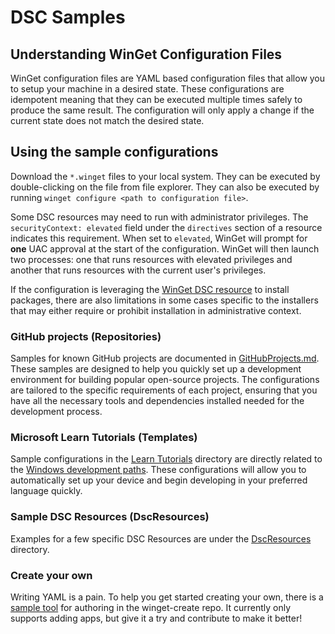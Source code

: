# DSC Samples

## Understanding WinGet Configuration Files

WinGet configuration files are YAML based configuration files that allow you to setup your machine in a desired state. These configurations are idempotent meaning that they can be executed multiple times safely to produce the same result. The configuration will only apply a change if the current state does not match the desired state.

## Using the sample configurations

Download the `*.winget` files to your local system. They can be executed by double-clicking on the file from file explorer. They can also be executed by running `winget configure <path to configuration file>`.

Some DSC resources may need to run with administrator privileges.
The `securityContext: elevated` field under the `directives` section of a resource indicates this requirement.
When set to `elevated`, WinGet will prompt for **one** UAC approval at the start of the configuration. WinGet will then launch two processes: one that runs resources with elevated privileges and another that runs resources with the current user's privileges.

If the configuration is leveraging the [WinGet DSC resource](https://www.powershellgallery.com/packages/Microsoft.WinGet.DSC) to install packages, there are also limitations in some cases specific to the installers that may either require or prohibit installation in administrative context.

### GitHub projects (Repositories)

Samples for known GitHub projects are documented in [GitHubProjects.md](./GitHubProjects.md). These samples are designed to help you quickly set up a development environment for building popular open-source projects. The configurations are tailored to the specific requirements of each project, ensuring that you have all the necessary tools and dependencies installed needed for the development process.

### Microsoft Learn Tutorials (Templates)

Sample configurations in the [Learn Tutorials](./Configuration%20files/Learn%20tutorials/) directory are directly related to the [Windows development paths](https://learn.microsoft.com/windows/dev-environment/#development-paths). These configurations will allow you to automatically set up your device and begin developing in your preferred language quickly.

### Sample DSC Resources (DscResources)

Examples for a few specific DSC Resources are under the [DscResources](./DscResources/) directory.

### Create your own

Writing YAML is a pain. To help you get started creating your own, there is a [sample tool](https://github.com/microsoft/winget-create/blob/main/Tools/WingetCreateMakeDSC.ps1) for authoring in the winget-create repo. It currently only supports adding apps, but give it a try and contribute to make it better!
